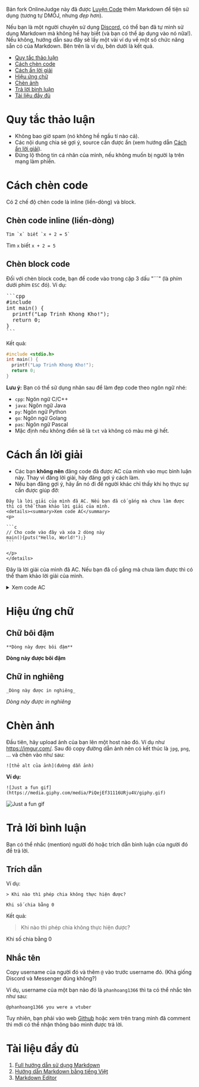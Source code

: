 Bản fork OnlineJudge này đã được [Luyện Code](https://luyencode.net) thêm Markdown để tiện sử dụng (tương tự DMOJ, nhưng _đẹp hơn_).

Nếu bạn là một người chuyên sử dụng [Discord](https://discord.com/), có thể bạn đã tự mình sử dụng Markdown mà không hề hay biết (và bạn có thể áp dụng vào nó nữa!). Nếu không, hướng dẫn sau đây sẽ lấy một vài ví dụ về một số chức năng sẵn có của Markdown. Bên trên là ví dụ, bên dưới là kết quả.

- [Quy tắc thảo luận](#quy-tắc-thảo-luận)
- [Cách chèn code](#cách-chèn-code)
- [Cách ẩn lời giải](#cách-ẩn-lời-giải)
- [Hiệu ứng chữ](#hiệu-ứng-chữ)
- [Chèn ảnh](#chèn-ảnh)
- [Trả lời bình luận](#trả-lời-bình-luận)
- [Tài liệu đầy đủ](#tài-liệu-đầy-đủ)

# Quy tắc thảo luận
- Không bao giờ spam (nó không hề ngầu tí nào cả).
- Các nội dung chia sẻ gợi ý, source cần được ẩn (xem hướng dẫn [Cách ẩn lời giải](#cách-ẩn-lời-giải)).
- Đừng lộ thông tin cá nhân của mình, nếu không muốn bị người lạ trên mạng làm phiền.

# Cách chèn code
Có 2 chế độ chèn code là inline (liền-dòng) và block.
## Chèn code inline (liền-dòng)
```
Tìm `x` biết `x + 2 = 5`
```
Tìm `x` biết `x + 2 = 5`

## Chèn block code

Đối với chèn block code, bạn để code vào trong cặp 3 dấu "\`\`\`" (là phím dưới phím `ESC` đó). Ví dụ:

<pre>
```cpp
#include <stdio.h>
int main() {
  printf("Lap Trinh Khong Kho!");
  return 0;
}
```
</pre>

Kết quả:
```cpp
#include <stdio.h>
int main() {
  printf("Lap Trinh Khong Kho!");
  return 0;
}
```
**Lưu ý:** Bạn có thể sử dụng nhãn sau để làm đẹp code theo ngôn ngữ nhé:

- `cpp`: Ngôn ngữ C/C++
- `java`: Ngôn ngữ Java
- `py`: Ngôn ngữ Python
- `go`: Ngôn ngữ Golang
- `pas`: Ngôn ngữ Pascal
- Mặc định nếu không điền sẽ là `txt` và không có màu mè gì hết.

# Cách ẩn lời giải
- Các bạn **không nên** đăng code đã được AC của mình vào mục bình luận này. Thay vì đăng lời giải, hãy đăng gợi ý cách làm.
- Nếu bạn đăng gợi ý, hãy ẩn nó đi để người khác chỉ thấy khi họ thực sự cần được giúp đỡ:

````
Đây là lời giải của mình đã AC. Nếu bạn đã cố gắng mà chưa làm được thì có thể tham khảo lời giải của mình.
<details><summary>Xem code AC</summary>
<p>

```c
// Cho code vào đây và xóa 2 dòng này
main(){puts("Hello, World!");}
```

</p>
</details>
````

Đây là lời giải của mình đã AC. Nếu bạn đã cố gắng mà chưa làm được thì có thể tham khảo lời giải của mình.
<details><summary>Xem code AC</summary>
<p>

```c
// Cho code vào đây và xóa 2 dòng này
main(){puts("Hello, World!");}
```

</p>
</details>

# Hiệu ứng chữ
## Chữ bôi đậm
```
**Dòng này được bôi đậm**
```

**Dòng này được bôi đậm**

## Chữ in nghiêng

```
_Dòng này được in nghiêng_
```
_Dòng này được in nghiêng_

# Chèn ảnh
Đầu tiên, hãy upload ảnh của bạn lên một host nào đó. Ví dụ như https://imgur.com/. Sau đó copy đường dẫn ảnh nên có kết thúc là `jpg`, `png`, ... và chèn vào như sau:

```
![thẻ alt của ảnh](đường dẫn ảnh)
```

**Ví dụ:**
```
![Just a fun gif](https://media.giphy.com/media/PiQejEf31116URju4V/giphy.gif)
```
![Just a fun gif](https://media.giphy.com/media/PiQejEf31116URju4V/giphy.gif)

# Trả lời bình luận
Bạn có thể nhắc (mention) người đó hoặc trích dẫn bình luận của người đó để trả lời.
## Trích dẫn

Ví dụ:

```
> Khi nào thì phép chia không thực hiện được?

Khi số chia bằng 0
```

Kết quả:

> Khi nào thì phép chia không thực hiện được?

Khi số chia bằng 0

## Nhắc tên
Copy username của người đó và thêm `@` vào trước username đó. (Khá giống Discord và Messenger đúng không?)

Ví dụ, username của một bạn nào đó là `phanhoang1366` thì ta có thể nhắc tên như sau:
```
@phanhoang1366 you were a vtuber
```
Tuy nhiên, bạn phải vào web [Github](https://github.com) hoặc xem trên trang mình đã comment thì mới có thể nhận thông báo mình được trả lời.

# Tài liệu đầy đủ
1. [Full hướng dẫn sử dụng Markdown](https://guides.github.com/features/mastering-markdown/)
2. [Hướng dẫn Markdown bằng tiếng Việt](https://code2gio.com/huong-dan/su-dung-markdown-toan-tap/)
3. [Markdown Editor](https://markdown-editor.github.io/)

